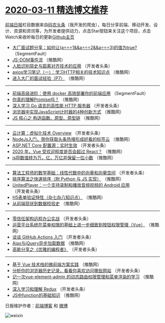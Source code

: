 # [2020-03-11 精选博文推荐](https://toutiao.qdkfweb.cn/date/2020/03/11)

[前端日报](https://qdkfweb.cn/c/news)栏目数据来自[码农头条](https://toutiao.qdkfweb.cn/)（我开发的爬虫），每日分享前端、移动开发、设计、资源和资讯等，为开发者提供动力，点击Star按钮来关注这个项目，点击Watch来收听每日的更新[Github主页](https://github.com/kujian/frontendDaily)
* [大厂面试题分享：如何让(a===1&amp;&amp;a===2&amp;&amp;a===3)的值为true?](https://toutiao.qdkfweb.cn/139149.html) （SegmentFault）
* [JS-DOM事件流](https://toutiao.qdkfweb.cn/139211.html) （推酷网）
* [人脸识别简史与距离对齐技术的应用](https://toutiao.qdkfweb.cn/139169.html) （开发者头条）
* [axios学习笔记（一）：学习HTTP相关的技术知识点](https://toutiao.qdkfweb.cn/139222.html) （推酷网）
* [进入大厂的面试经验（P7）](https://toutiao.qdkfweb.cn/139201.html) （推酷网）

***
* [前端高级进阶：使用 docker 高效部署你的前端应用](https://toutiao.qdkfweb.cn/139150.html) （SegmentFault）
* [你真的理解Promise吗？](https://toutiao.qdkfweb.cn/139212.html) （推酷网）
* [深入学习 Go 语言的高性能 HTTP 服务器](https://toutiao.qdkfweb.cn/139170.html) （开发者头条）
* [浏览器中实现JavaScript计时器的4种创新方式](https://toutiao.qdkfweb.cn/139223.html) （推酷网）
* [JS 核心之 构造函数、原型、原型链](https://toutiao.qdkfweb.cn/139202.html) （推酷网）

***
* [云计算：虚拟化技术 Overview](https://toutiao.qdkfweb.cn/139160.html) （开发者头条）
* [NodeJs入门，带你获取头条热搜形成好看的标签云](https://toutiao.qdkfweb.cn/139213.html) （推酷网）
* [ASP.NET Core 配置源：实时生效](https://toutiao.qdkfweb.cn/139171.html) （开发者头条）
* [2020 年，Vue 受欢迎程度是否会超过 React？](https://toutiao.qdkfweb.cn/139224.html) （推酷网）
* [js将数值转为万，亿，万亿并保留一位小数](https://toutiao.qdkfweb.cn/139203.html) （推酷网）

***
* [算法工程师的数学基础：线性代数中的向量和向量空间](https://toutiao.qdkfweb.cn/139161.html) （开发者头条）
* [排序算法之快速排序（附 Python 与 JS 实现）](https://toutiao.qdkfweb.cn/139214.html) （推酷网）
* [UnitedPlayer：一个支持录制和播放音频视频的 Android 应用](https://toutiao.qdkfweb.cn/139172.html) （开发者头条）
* [H5表单验证特性（杂七杂八知识点）](https://toutiao.qdkfweb.cn/139225.html) （推酷网）
* [从前端现状到数据校验史](https://toutiao.qdkfweb.cn/139204.html) （推酷网）

***
* [零信任架构远程办公实战](https://toutiao.qdkfweb.cn/139162.html) （开发者头条）
* [运营平台系统在菜单权限的基础上进一步细致到按钮权限管理（Vue）](https://toutiao.qdkfweb.cn/139215.html) （推酷网）
* [谈谈 GitHub Actions 入门](https://toutiao.qdkfweb.cn/139173.html) （开发者头条）
* [Ajax与jQuery异步加载数据](https://toutiao.qdkfweb.cn/139205.html) （推酷网）
* [高能分享之《优雅的编程者》](https://toutiao.qdkfweb.cn/139163.html) （开发者头条）

***
* [基于 Vue 技术栈的微前端方案实践](https://toutiao.qdkfweb.cn/139216.html) （推酷网）
* [分析你的浏览器历史记录，看看你喜欢访问哪些网站](https://toutiao.qdkfweb.cn/139174.html) （开发者头条）
* [记一次vue-element-admin 的动态路由权限管理和菜单渲染的学习](https://toutiao.qdkfweb.cn/139206.html) （推酷网）
* [深入学习和理解 Redux](https://toutiao.qdkfweb.cn/139164.html) （开发者头条）
* [JS中function的基础知识](https://toutiao.qdkfweb.cn/139217.html) （推酷网）

日报维护作者：[前端博客](https://qdkfweb.cn/) 和 [微博](https://qdkfweb.cn/go/weibo)

![weixin](https://user-images.githubusercontent.com/3055447/38468989-651132ac-3b80-11e8-8e6b-15122322a9d7.png)